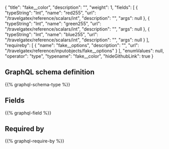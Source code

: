 {
  "title": "fake__color",
  "description": "",
  "weight": 1,
  "fields": [
    {
      "typeString": "Int",
      "name": "red255",
      "url": "/travelgatex/reference/scalars/int",
      "description": "",
      "args": null
    },
    {
      "typeString": "Int",
      "name": "green255",
      "url": "/travelgatex/reference/scalars/int",
      "description": "",
      "args": null
    },
    {
      "typeString": "Int",
      "name": "blue255",
      "url": "/travelgatex/reference/scalars/int",
      "description": "",
      "args": null
    }
  ],
  "requireby": [
    {
      "name": "fake__options",
      "description": "",
      "url": "/travelgatex/reference/inputobjects/fake__options"
    }
  ],
  "enumValues": null,
  "operator": "type",
  "typename": "fake__color",
  "hideGithubLink": true
}
## GraphQL schema definition

{{% graphql-schema-type %}}

## Fields

{{% graphql-field %}}

## Required by

{{% graphql-require-by %}}
